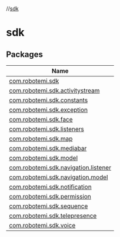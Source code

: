 //[sdk](index.md)



# sdk  


## Packages  
  
|  Name | 
|---|
| <a name="com.robotemi.sdk////PointingToDeclaration/"></a>[com.robotemi.sdk](sdk/com.robotemi.sdk/index.md)|
| <a name="com.robotemi.sdk.activitystream////PointingToDeclaration/"></a>[com.robotemi.sdk.activitystream](sdk/com.robotemi.sdk.activitystream/index.md)|
| <a name="com.robotemi.sdk.constants////PointingToDeclaration/"></a>[com.robotemi.sdk.constants](sdk/com.robotemi.sdk.constants/index.md)|
| <a name="com.robotemi.sdk.exception////PointingToDeclaration/"></a>[com.robotemi.sdk.exception](sdk/com.robotemi.sdk.exception/index.md)|
| <a name="com.robotemi.sdk.face////PointingToDeclaration/"></a>[com.robotemi.sdk.face](sdk/com.robotemi.sdk.face/index.md)|
| <a name="com.robotemi.sdk.listeners////PointingToDeclaration/"></a>[com.robotemi.sdk.listeners](sdk/com.robotemi.sdk.listeners/index.md)|
| <a name="com.robotemi.sdk.map////PointingToDeclaration/"></a>[com.robotemi.sdk.map](sdk/com.robotemi.sdk.map/index.md)|
| <a name="com.robotemi.sdk.mediabar////PointingToDeclaration/"></a>[com.robotemi.sdk.mediabar](sdk/com.robotemi.sdk.mediabar/index.md)|
| <a name="com.robotemi.sdk.model////PointingToDeclaration/"></a>[com.robotemi.sdk.model](sdk/com.robotemi.sdk.model/index.md)|
| <a name="com.robotemi.sdk.navigation.listener////PointingToDeclaration/"></a>[com.robotemi.sdk.navigation.listener](sdk/com.robotemi.sdk.navigation.listener/index.md)|
| <a name="com.robotemi.sdk.navigation.model////PointingToDeclaration/"></a>[com.robotemi.sdk.navigation.model](sdk/com.robotemi.sdk.navigation.model/index.md)|
| <a name="com.robotemi.sdk.notification////PointingToDeclaration/"></a>[com.robotemi.sdk.notification](sdk/com.robotemi.sdk.notification/index.md)|
| <a name="com.robotemi.sdk.permission////PointingToDeclaration/"></a>[com.robotemi.sdk.permission](sdk/com.robotemi.sdk.permission/index.md)|
| <a name="com.robotemi.sdk.sequence////PointingToDeclaration/"></a>[com.robotemi.sdk.sequence](sdk/com.robotemi.sdk.sequence/index.md)|
| <a name="com.robotemi.sdk.telepresence////PointingToDeclaration/"></a>[com.robotemi.sdk.telepresence](sdk/com.robotemi.sdk.telepresence/index.md)|
| <a name="com.robotemi.sdk.voice////PointingToDeclaration/"></a>[com.robotemi.sdk.voice](sdk/com.robotemi.sdk.voice/index.md)|

